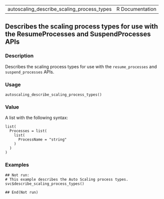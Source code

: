 <table style="width: 100%;">
<tbody>
<tr class="odd">
<td>autoscaling_describe_scaling_process_types</td>
<td style="text-align: right;">R Documentation</td>
</tr>
</tbody>
</table>

## Describes the scaling process types for use with the ResumeProcesses and SuspendProcesses APIs

### Description

Describes the scaling process types for use with the `resume_processes`
and `suspend_processes` APIs.

### Usage

    autoscaling_describe_scaling_process_types()

### Value

A list with the following syntax:

    list(
      Processes = list(
        list(
          ProcessName = "string"
        )
      )
    )

### Examples

    ## Not run: 
    # This example describes the Auto Scaling process types.
    svc$describe_scaling_process_types()

    ## End(Not run)
